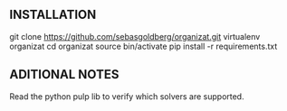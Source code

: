 INSTALLATION
------------

git clone https://github.com/sebasgoldberg/organizat.git
virtualenv organizat
cd organizat
source bin/activate
pip install -r requirements.txt

ADITIONAL NOTES
---------------
Read the python pulp lib to verify which solvers are supported.
